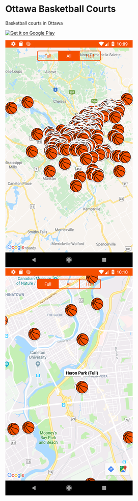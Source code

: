 # Ottawa Basketball Courts
Basketball courts in Ottawa

<a href='https://play.google.com/store/apps/details?id=com.textfield.json.ottawabasketballcourts&pcampaignid=MKT-Other-global-all-co-prtnr-py-PartBadge-Mar2515-1'><img alt='Get it on Google Play' src='https://play.google.com/intl/en_us/badges/images/generic/en_badge_web_generic.png' height="100"/></a>

![alt text](https://github.com/JsonTextfield/OttawaBasketballCourts/blob/master/Screenshot_1530094197.png)
![alt text](https://github.com/JsonTextfield/OttawaBasketballCourts/blob/master/Screenshot_1530094248.png)
